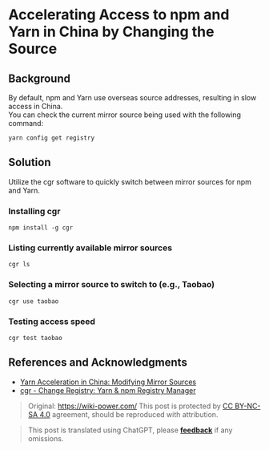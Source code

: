 # Accelerating Access to npm and Yarn in China by Changing the Source

## Background

By default, npm and Yarn use overseas source addresses, resulting in slow access in China.  
You can check the current mirror source being used with the following command:

```shell
yarn config get registry
```

## Solution

Utilize the cgr software to quickly switch between mirror sources for npm and Yarn.

### Installing cgr

```shell
npm install -g cgr
```

### Listing currently available mirror sources

```
cgr ls
```

### Selecting a mirror source to switch to (e.g., Taobao)

```
cgr use taobao
```

### Testing access speed

```
cgr test taobao
```

## References and Acknowledgments

- [Yarn Acceleration in China: Modifying Mirror Sources](https://learnku.com/articles/15976/yarn-accelerate-and-modify-mirror-source-in-china)
- [cgr - Change Registry: Yarn & npm Registry Manager](https://www.npmjs.com/package/cgr)

> Original: <https://wiki-power.com/>
> This post is protected by [CC BY-NC-SA 4.0](https://creativecommons.org/licenses/by/4.0/deed.en) agreement, should be reproduced with attribution.

> This post is translated using ChatGPT, please [**feedback**](https://github.com/linyuxuanlin/Wiki_MkDocs/issues/new) if any omissions.